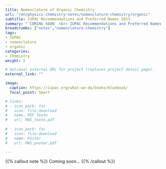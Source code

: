 ```yaml
---
title: Nomenclature of Organic Chemistry
url: "/en/physics-chemistry-notes/nomenclature-chemistry/organic"
subtitle: IUPAC Recommendations and Preferred Names 2013
summary: "`COMING SOON` <br> IUPAC Recommendations and Preferred Names 2013."
breadcrumbs: ["notes","nomenclature-chemistry"]
tags:
- IUPAC
- nomenclature
- organic
categories:
- Chemistry
weight: 2

# Optional external URL for project (replaces project detail page).
external_link: ""

image:
  caption: https://iupac.org/what-we-do/books/bluebook/
  focal_point: Smart

# links:
# - icon_pack: fas
#   icon: file-download
#   name: PDF Texto
#   url: MAS_texto.pdf
  
# - icon_pack: fas
#   icon: file-download
#   name: Póster
#   url: MAS_poster.pdf

---
```


{{% callout note %}}
Coming soon...
{{% /callout %}}
